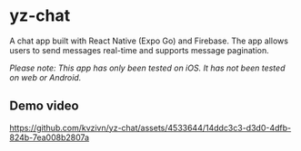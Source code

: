 # yz-chat

A chat app built with React Native (Expo Go) and Firebase. The app allows users to send messages real-time and supports message pagination.

*Please note: This app has only been tested on iOS. It has not been tested on web or Android.*

## Demo video

https://github.com/kvzivn/yz-chat/assets/4533644/14ddc3c3-d3d0-4dfb-824b-7ea008b2807a
